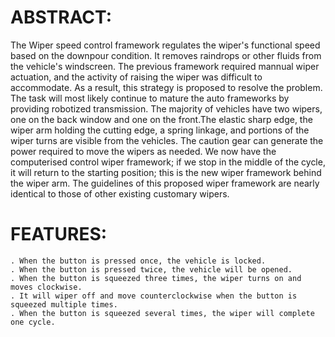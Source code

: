 # ABSTRACT:

  The Wiper speed control framework regulates the wiper's functional speed based on the downpour condition. 
  It removes raindrops or other fluids from the vehicle's windscreen. The previous framework required mannual
  wiper actuation, and the activity of raising the wiper was difficult to accommodate. As a result, this 
  strategy is proposed to resolve the problem. The task will most likely continue to mature the auto frameworks 
  by providing robotized transmission. The majority of vehicles have two wipers, one on the back window and one 
  on the front.The elastic sharp edge, the wiper arm holding the cutting edge, a spring linkage, and portions of 
  the wiper turns are visible from the vehicles. The caution gear can generate the power required to move the 
  wipers as needed. We now have the computerised control wiper framework; if we stop in the middle of the cycle, 
  it will return to the starting position; this is the new wiper framework behind the wiper arm. The guidelines 
  of this proposed wiper framework are nearly identical to those of other existing customary wipers.
  
  # FEATURES:
    . When the button is pressed once, the vehicle is locked.
    . When the button is pressed twice, the vehicle will be opened.
    . When the button is squeezed three times, the wiper turns on and moves clockwise.
    . It will wiper off and move counterclockwise when the button is squeezed multiple times. 
    . When the button is squeezed several times, the wiper will complete one cycle.   
